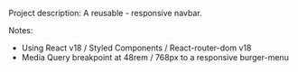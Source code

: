 Project description:
A reusable - responsive navbar.

Notes:
- Using React v18 / Styled Components / React-router-dom v18
- Media Query breakpoint at 48rem / 768px to a responsive burger-menu
